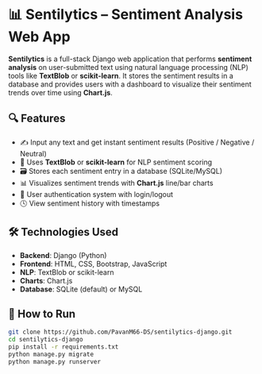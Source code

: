 # 📊 Sentilytics – Sentiment Analysis Web App

**Sentilytics** is a full-stack Django web application that performs **sentiment analysis** on user-submitted text using natural language processing (NLP) tools like **TextBlob** or **scikit-learn**. It stores the sentiment results in a database and provides users with a dashboard to visualize their sentiment trends over time using **Chart.js**.

## 🔍 Features

- ✍️ Input any text and get instant sentiment results (Positive / Negative / Neutral)
- 🧠 Uses **TextBlob** or **scikit-learn** for NLP sentiment scoring
- 🗃️ Stores each sentiment entry in a database (SQLite/MySQL)
- 📊 Visualizes sentiment trends with **Chart.js** line/bar charts
- 👤 User authentication system with login/logout
- 🕓 View sentiment history with timestamps

## 🛠️ Technologies Used

- **Backend**: Django (Python)
- **Frontend**: HTML, CSS, Bootstrap, JavaScript
- **NLP**: TextBlob or scikit-learn
- **Charts**: Chart.js
- **Database**: SQLite (default) or MySQL

## 🚀 How to Run

```bash
git clone https://github.com/PavanM66-DS/sentilytics-django.git
cd sentilytics-django
pip install -r requirements.txt
python manage.py migrate
python manage.py runserver

